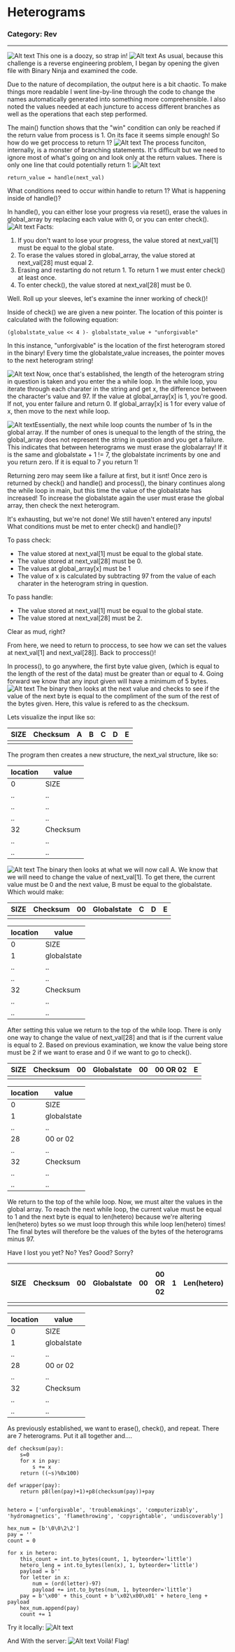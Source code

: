# Heterograms

### Category: Rev
__________________________
![Alt text](Images/heterostart.png)
This one is a doozy, so strap in!
![Alt text](Images/heteromonster.png)
As usual, because this challenge is a reverse engineering problem, I began by opening the given file with Binary Ninja and examined the code. 

Due to the nature of decompilation, the output here is a bit chaotic. To make things more readable I went line-by-line through the code to change the names automatically generated into something more comprehensible. I also noted the values needed at each juncture to access different branches as well as the operations that each step performed. 

The main() function shows that the "win" condition can only be reached if the return value from process is 1. On its face it seems simple enough! So how do we get proccess to return 1? 
![Alt text](Images/heteromain.png)
The process funciton, internally, is a monster of branching statements. It's difficult but we need to ignore most of what's going on and look only at the return values. There is only one line that could potentially return 1:
![Alt text](Images/heteroprocessloops.png)
~~~
return_value = handle(next_val)
~~~

What conditions need to occur within handle to return 1? What is happening inside of handle()? 

In handle(), you can either lose your progress via reset(), erase the values in global_array by replacing each value with 0, or you can enter check(). 
![Alt text](Images/heterohandle.png)
Facts:
1. If you don't want to lose your progress, the value stored at next_val[1] must be equal to the global state.
2. To erase the values stored in global_array, the value stored at next_val[28] must equal 2. 
3. Erasing and restarting do not return 1. To return 1 we must enter check() at least once.
4. To enter check(), the value stored at next_val[28] must be 0.

Well. Roll up your sleeves, let's examine the inner working of check()!

Inside of check() we are given a new pointer. The location of this pointer is calculated with the following equation: 

~~~
(globalstate_value << 4 )- globalstate_value + "unforgivable"
~~~

In this instance, "unforgivable" is the location of the first heterogram stored in the binary! Every time the globalstate_value increases, the pointer moves to the next heterogram string!

![Alt text](Images/heterocheckr.png)
Now, once that's established, the length of the heterogram string in question is taken and you enter the a while loop. In the while loop, you iterate through each charater in the string and get x, the difference between the character's value and 97. If the value at global_array[x] is 1, you're good. If not, you enter failure and return 0. If global_array[x] is 1 for every value of x, then move to the next while loop. 

![Alt text](Images/heterocheckL.png)Essentially, the next while loop counts the number of 1s in the global array. If the number of ones is unequal to the length of the string, the global_array does not represent the string in question and you get a failure. This indicates that between heterograms we must erase the globalarray! If it is the same and globalstate + 1 != 7, the globalstate incriments by one and you return zero. If it is equal to 7 you return 1!

Returning zero may seem like a failure at first, but it isnt! Once zero is returned by check() and handle() and process(), the binary continues along the while loop in main, but this time the value of the globalstate has increased! To increase the globalstate again the user must erase the global array, then check the next heterogram. 

It's exhausting, but we're not done! We still haven't entered any inputs! What conditions must be met to enter check() and handle()?

To pass check:
- The value stored at next_val[1] must be equal to the global state.
- The value stored at next_val[28] must be 0.
- The values at global_array[x] must be 1
- The value of x is calculated by subtracting 97 from the value of each charater in the heterogram string in question. 

To pass handle:
- The value stored at next_val[1] must be equal to the global state.
- The value stored at next_val[28] must be 2.

Clear as mud, right?

From here, we need to return to proccess, to see how we can set the values at next_val[1] and next_val[28]]. Back to proccess()!

In process(), to go anywhere, the first byte value given, (which is equal to the length of the rest of the data) must be greater than or equal to 4. Going forward we know that any input given will have a minimum of 5 bytes. 
![Alt text](Images/heteroprocessstart.png)
The binary then looks at the next value and checks to see if the value of the next byte is equal to the compliment of the sum of the rest of the bytes given. Here, this value is refered to as the checksum.

Lets visualize the input like so:

|SIZE | Checksum |A |B |C |D |E|
|--|--|--|--|--|-- |--|
| | | | ||  | |

The program then creates a new structure, the next_val structure, like so:

| location| value  |
|--|--|
|0 | SIZE |
| .. | .. |
|.. | .. |
|.. | .. |
|32| Checksum|
|.. | .. |
|..|..|

![Alt text](Images/heteroprocessloops.png)
The binary then looks at what we will now call A. We know that we will need to change the value of next_val[1]. To get there, the current value must be 0 and the next value, B must be equal to the globalstate. Which would make:

|SIZE | Checksum |00 |Globalstate |C |D |E|
|--|--|--|--|--|-- |--|
| | | | ||  | |
 

| location| value  |
|--|--|
|0 | SIZE |
| 1 | globalstate |
|.. | .. |
|.. | .. |
|32| Checksum|
|.. | .. |
|..|..|

After setting this value we return to the top of the while loop. There is only one way to change the value of next_val[28] and that is if the current value is equal to 2. Based on previous examination, we know the value being store must be 2 if we want to erase and 0 if we want to go to check(). 

|SIZE | Checksum |00 |Globalstate | 00 | 00 OR 02 |E|
|--|--|--|--|--|-- |--|
| | | | ||  | |
 

| location| value  |
|--|--|
|0 | SIZE |
| 1 | globalstate |
|.. | .. |
|28 | 00 or 02 |
|.. | .. |
|32| Checksum|
|.. | .. |
|..|..|

We return to the top of the while loop. Now, we must alter the values in the global array. To reach the next while loop, the current value must be equal to 1 and the next byte is equal to len(hetero) because we're altering len(hetero) bytes so we must loop through this while loop len(hetero) times! The final bytes will therefore be the values of the bytes of the heterograms minus 97.

Have I lost you yet?
No? Yes? Good? Sorry?

|SIZE | Checksum |00 |Globalstate | 00 | 00 OR 02 |1| Len(hetero)| BYTES OF HETERO -97 |
|--|--|--|--|--|--|--|--| --|
|  |  |  |  |  |  |  |  |   |
 

| location| value  |
|--|--|
|0 | SIZE |
| 1 | globalstate |
|.. | .. |
|28 | 00 or 02 |
|.. | .. |
|32| Checksum|
|.. | .. |
|..|..|



As previously established, we want to erase(), check(), and repeat. There are 7 heterograms. Put it all together and....

~~~
def checksum(pay):
    s=0
    for x in pay:
        s += x
    return ((~s)%0x100)

def wrapper(pay):
    return p8(len(pay)+1)+p8(checksum(pay))+pay


hetero = ['unforgivable', 'troublemakings', 'computerizably', 'hydromagnetics', 'flamethrowing', 'copyrightable', 'undiscoverably']

hex_num = [b'\0\0\2\2']
pay = ''
count = 0

for x in hetero:
    this_count = int.to_bytes(count, 1, byteorder='little')
    hetero_leng = int.to_bytes(len(x), 1, byteorder='little')
    payload = b''
    for letter in x:
        num = (ord(letter)-97)
        payload += int.to_bytes(num, 1, byteorder='little')
    pay = b'\x00' + this_count + b'\x02\x00\x01' + hetero_leng + payload
    hex_num.append(pay)
    count += 1

~~~
Try it locally:
![Alt text](Images/heterotest.png)

And With the server:
![Alt text](Images/heteroflag.png)
Voilá! Flag!